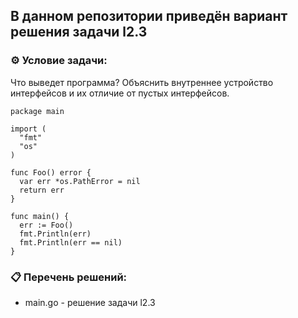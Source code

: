 ## В данном репозитории приведён вариант решения задачи l2.3  

### ⚙️ Условие задачи:  

Что выведет программа?
Объяснить внутреннее устройство интерфейсов и их отличие от пустых интерфейсов.

    package main

    import (
      "fmt"
      "os"
    )
    
    func Foo() error {
      var err *os.PathError = nil
      return err
    }
    
    func main() {
      err := Foo()
      fmt.Println(err)
      fmt.Println(err == nil)
    }
    
### 📋 Перечень решений:

- main.go - решение задачи l2.3  
